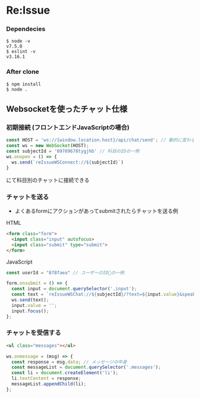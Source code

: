 # Re:Issue

### Dependecies
```
$ node -v
v7.5.0
$ eslint -v
v3.16.1
```

### After clone
```
$ npm install
$ node .
```


## Websocketを使ったチャット仕様

### 初期接続 (フロントエンドJavaScriptの場合)

```js
const HOST = 'ws://{window.location.host}/api/chat/send'; // 動的に変わる
const ws = new WebSocket(HOST);
const subjectId = '09789678tygjhb' // 科目のIDの一例
ws.onopen = () => {
  ws.send(`reIssueWSConnect://${subjectId}`)
}
```

にて科目別のチャットに接続できる

### チャットを送る

- よくあるformにアクションがあってsubmitされたらチャットを送る例

HTML
```html
<form class="form">
  <input class="input" autofocus>
  <input class="submit" type="submit">
</form>
```

JavaScript

```js
const userId = "878faea" // ユーザーのIDの一例

form.onsubmit = () => {
  const input = document.querySelector('.input');
  const text = `reIssueWSChat://${subjectId}/?text=${input.value}&speaker=${userId}`;
  ws.send(text);
  input.value = '';
  input.focus();
};
```

### チャットを受信する


```html
<ul class="messages"></ul>
```

```js
ws.onmessage = (msg) => {
  const response = msg.data; // メッセージの中身
  const messageList = document.querySelector('.messages');
  const li = document.createElement('li');
  li.textContent = response;
  messageList.appendChild(li);
};
```